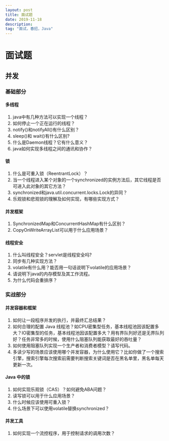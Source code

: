 ```yaml
---
layout: post
title: 面试题
date: 2019-11-18
description: 
tag: "面试，春招，Java"
---
```


# 面试题

## 并发

### 基础部分

#### 多线程

1. java中有几种方法可以实现一个线程？
2. 如何停止一个正在运行的线程？
3. notify()和notifyAll()有什么区别？
4. sleep()和 wait()有什么区别?
5. 什么是Daemon线程？它有什么意义？
6. java如何实现多线程之间的通讯和协作？



#### 锁

1. 什么是可重入锁（ReentrantLock）？
2. 当一个线程进入某个对象的一个synchronized的实例方法后，其它线程是否可进入此对象的其它方法？
3. synchronized和java.util.concurrent.locks.Lock的异同？
4. 乐观锁和悲观锁的理解及如何实现，有哪些实现方式？

#### 并发框架

1. SynchronizedMap和ConcurrentHashMap有什么区别？
2. CopyOnWriteArrayList可以用于什么应用场景？

#### 线程安全

1. 什么叫线程安全？servlet是线程安全吗?
2. 同步有几种实现方法？
3. volatile有什么用？能否用一句话说明下volatile的应用场景？
4. 请说明下java的内存模型及其工作流程。
5. 为什么代码会重排序？

### 实战部分

#### 并发容器和框架

1. 如何让一段程序并发的执行，并最终汇总结果？
2. 如何合理的配置 Java 线程池？如CPU密集型任务，基本线程池因该配置多大？IO密集型的任务，基本线程池因该配置多大？用有界队列好还是无界队列好？任务非常多的时候，使用什么阻塞队列能获取最好的吞吐量？
3. 如何使用阻塞队列实现一个生产者和消费者模型？请写代码。
4. 多读少写的场景应该使用哪个并发容器，为什么使用它？比如你做了一个搜索引擎，搜索引擎每次搜索前需要判断搜索关键词是否在黑名单里，黑名单每天更新一次。

#### Java 中的锁

1. 如何实现乐观锁（CAS）？如何避免ABA问题？
2. 读写锁可以用于什么应用场景？
3. 什么时候应该使用可重入锁？
4. 什么场景下可以使用volatile替换synchronized？

#### 并发工具

1. 如何实现一个流控程序，用于控制请求的调用次数？